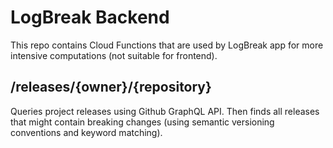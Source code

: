 # LogBreak Backend
This repo contains Cloud Functions that are used by LogBreak app for more intensive computations (not suitable for frontend).

## /releases/{owner}/{repository}
Queries project releases using Github GraphQL API. Then finds all releases that might contain breaking changes (using semantic versioning conventions and keyword matching).
